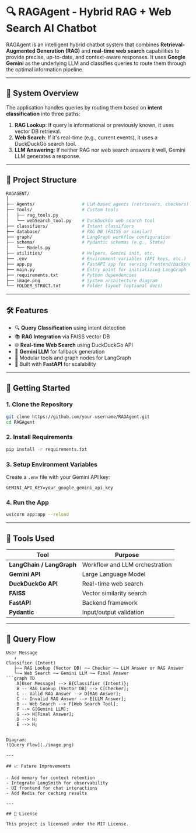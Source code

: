 # 🔍 RAGAgent - Hybrid RAG + Web Search AI Chatbot

RAGAgent is an intelligent hybrid chatbot system that combines **Retrieval-Augmented Generation (RAG)** and **real-time web search** capabilities to provide precise, up-to-date, and context-aware responses. It uses **Google Gemini** as the underlying LLM and classifies queries to route them through the optimal information pipeline.



---

## 🧠 System Overview

The application handles queries by routing them based on **intent classification** into three paths:

1. **RAG Lookup**: If query is informational or previously known, it uses vector DB retrieval.
2. **Web Search**: If it's real-time (e.g., current events), it uses a DuckDuckGo search tool.
3. **LLM Answering**: If neither RAG nor web search answers it well, Gemini LLM generates a response.

---

## 📁 Project Structure

```bash
RAGAGENT/
│
├── Agents/                  # LLM-based agents (retrievers, checkers)
├── Tools/                   # Custom tools
│   ├── rag_tools.py
│   └── webSearch_tool.py    # DuckDuckGo web search tool
├── classifiers/             # Intent classifiers
├── database/                # RAG DB (FAISS or similar)
├── graph/                   # LangGraph workflow configuration
├── schema/                  # Pydantic schemas (e.g., State)
│   └── Models.py
├── utilities/               # Helpers, Gemini init, etc.
├── .env                     # Environment variables (API keys, etc.)
├── app.py                   # FastAPI app for serving frontend/backend
├── main.py                  # Entry point for initializing LangGraph
├── requirements.txt         # Python dependencies
├── image.png                # System architecture diagram
└── FOLDER_STRUCT.txt        # Folder layout (optional docs)
```

---

## 🛠️ Features

- 🔍 **Query Classification** using intent detection
- 📚 **RAG Integration** via FAISS vector DB
- 🌐 **Real-time Web Search** using DuckDuckGo API
- 🤖 **Gemini LLM** for fallback generation
- 🧪 Modular tools and graph nodes for LangGraph
- 🚀 Built with **FastAPI** for scalability

---

## 🚀 Getting Started

### 1. Clone the Repository

```bash
git clone https://github.com/your-username/RAGAgent.git
cd RAGAgent
```

### 2. Install Requirements

```bash
pip install -r requirements.txt
```

### 3. Setup Environment Variables

Create a `.env` file with your Gemini API key:

```env
GEMINI_API_KEY=your_google_gemini_api_key
```

### 4. Run the App

```bash
uvicorn app:app --reload
```

---

## 🔧 Tools Used

| Tool            | Purpose                      |
|-----------------|------------------------------|
| **LangChain / LangGraph** | Workflow and LLM orchestration |
| **Gemini API**  | Large Language Model         |
| **DuckDuckGo API** | Real-time web search         |
| **FAISS**       | Vector similarity search     |
| **FastAPI**     | Backend framework            |
| **Pydantic**    | Input/output validation      |

---

## 📌 Query Flow

```
User Message
   ↓
Classifier (Intent)
   ├─→ RAG Lookup (Vector DB) ─→ Checker ─→ LLM Answer or RAG Answer
   └─→ Web Search ─→ Gemini LLM ─→ Final Answer
```graph TD
    A[User Message] --> B{Classifier (Intent)};
    B -- RAG Lookup (Vector DB) --> C[Checker];
    C -- Valid RAG Answer --> D[RAG Answer];
    C -- Invalid RAG Answer --> E[LLM Answer];
    B -- Web Search --> F[Web Search Tool];
    F --> G[Gemini LLM];
    G --> H[Final Answer];
    D --> H;
    E --> H;


Diagram:  
![Query Flow](./image.png)

---

## 📈 Future Improvements

- Add memory for context retention
- Integrate LangSmith for observability
- UI frontend for chat interactions
- Add Redis for caching results

---

## 📄 License

This project is licensed under the MIT License.